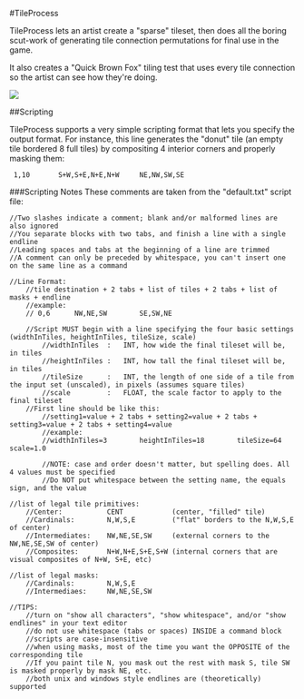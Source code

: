 #TileProcess

TileProcess lets an artist create a "sparse" tileset, then does all the boring scut-work of generating tile connection permutations for final use in the game.

It also creates a "Quick Brown Fox" tiling test that uses every tile connection so the artist can see how they're doing.

![](https://raw.githubusercontent.com/larsiusprime/tdrpg-tools/master/TileProcess/LOOKATME.png)

##Scripting

TileProcess supports a very simple scripting format that lets you specify the output format. For instance, this line generates the "donut" tile (an empty tile bordered 8 full tiles) by compositing 4 interior corners and properly masking them:

````
 1,10		S+W,S+E,N+E,N+W		NE,NW,SW,SE
````

###Scripting Notes
These comments are taken from the "default.txt" script file:

````
//Two slashes indicate a comment; blank and/or malformed lines are also ignored
//You separate blocks with two tabs, and finish a line with a single endline
//Leading spaces and tabs at the beginning of a line are trimmed
//A comment can only be preceded by whitespace, you can't insert one on the same line as a command

//Line Format:
	//tile destination + 2 tabs + list of tiles + 2 tabs + list of masks + endline
	//example:
	// 0,6		NW,NE,SW		SE,SW,NE
	
	//Script MUST begin with a line specifying the four basic settings (widthInTiles, heightInTiles, tileSize, scale)
		//widthInTiles	:	INT, how wide the final tileset will be, in tiles
		//heightInTiles : 	INT, how tall the final tileset will be, in tiles
		//tileSize		:	INT, the length of one side of a tile from the input set (unscaled), in pixels (assumes square tiles)
		//scale			:	FLOAT, the scale factor to apply to the final tileset
	//First line should be like this:
		//setting1=value + 2 tabs + setting2=value + 2 tabs + setting3=value + 2 tabs + setting4=value
		//example:
		//widthInTiles=3		heightInTiles=18		tileSize=64		scale=1.0
		
		//NOTE: case and order doesn't matter, but spelling does. All 4 values must be specified
		//Do NOT put whitespace between the setting name, the equals sign, and the value
	
//list of legal tile primitives:
	//Center:			CENT			(center, "filled" tile)
	//Cardinals:		N,W,S,E			("flat" borders to the N,W,S,E of center)
	//Intermediates:	NW,NE,SE,SW		(external corners to the NW,NE,SE,SW of center)
	//Composites:		N+W,N+E,S+E,S+W	(internal corners that are visual composites of N+W, S+E, etc)
	
//list of legal masks:
	//Cardinals:		N,W,S,E
	//Intermediaes:		NW,NE,SE,SW
	
//TIPS:
	//turn on "show all characters", "show whitespace", and/or "show endlines" in your text editor
	//do not use whitespace (tabs or spaces) INSIDE a command block
	//scripts are case-insensitive
	//when using masks, most of the time you want the OPPOSITE of the corresponding tile
	//If you paint tile N, you mask out the rest with mask S, tile SW is masked properly by mask NE, etc.
	//both unix and windows style endlines are (theoretically) supported
````
